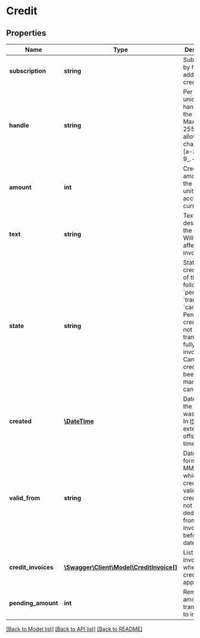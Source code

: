 # Credit

## Properties
Name | Type | Description | Notes
------------ | ------------- | ------------- | -------------
**subscription** | **string** | Subscription by handle to add the credit to | 
**handle** | **string** | Per account unique handle for the credit. Max length 255 with allowable characters [a-zA-Z0-9_.-@]. | 
**amount** | **int** | Credit amount in the smallest unit for the account currency | 
**text** | **string** | Text describing the credit. Will be on affected invoices. | 
**state** | **string** | State of the credit, one of the following: &#x60;pending&#x60;, &#x60;transferred&#x60;, &#x60;cancelled&#x60;. Pending credits have not yet been transferred fully to invoices. Cancelled credits have been manually cancelled. | 
**created** | [**\DateTime**](\DateTime.md) | Date when the credit was created. In [ISO-8601](http://en.wikipedia.org/wiki/ISO_8601) extended offset date-time format. | 
**valid_from** | **string** | Date on the form yyyy-MM-dd from which the credit is valid. The credit will not be deducted from invoices before this date. | [optional] 
**credit_invoices** | [**\Swagger\Client\Model\CreditInvoice[]**](CreditInvoice.md) | List of invoices where the credit is applied | [optional] 
**pending_amount** | **int** | Remaining amount not transferred to invoices | 

[[Back to Model list]](../README.md#documentation-for-models) [[Back to API list]](../README.md#documentation-for-api-endpoints) [[Back to README]](../README.md)


